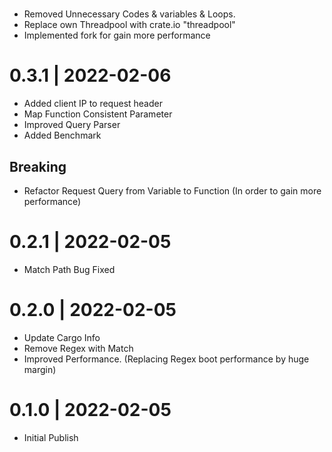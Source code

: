 #

- Removed Unnecessary Codes & variables & Loops.
- Replace own Threadpool with crate.io "threadpool"
- Implemented fork for gain more performance

# 0.3.1 | 2022-02-06

- Added client IP to request header
- Map Function Consistent Parameter
- Improved Query Parser
- Added Benchmark

## Breaking

- Refactor Request Query from Variable to Function (In order to gain more
  performance)

# 0.2.1 | 2022-02-05

- Match Path Bug Fixed

# 0.2.0 | 2022-02-05

- Update Cargo Info
- Remove Regex with Match
- Improved Performance. (Replacing Regex boot performance by huge margin)

# 0.1.0 | 2022-02-05

- Initial Publish
